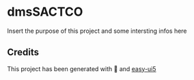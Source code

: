 # dmsSACTCO
Insert the purpose of this project and some intersting infos here


## Credits
This project has been generated with 💙 and [easy-ui5](https://github.com/SAP)
